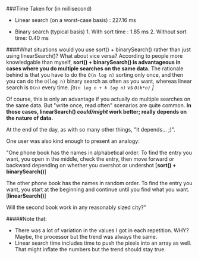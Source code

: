 ###Time Taken for (in millisecond)
* Linear search (on a worst-case basis) : 227.16 ms
      
* Binary search (typical basis)
      1. With sort time   : 1.85 ms
      2. Without sort time: 0.40 ms
      
####What situations would you use sort() + binarySearch() rather than just using linearSearch()? What about vice versa?
According to people more knowledgable than myself, **sort() + binarySearch() is advantageous in cases where you do multiple searches on the same data.** The rationale behind is that you have to do the `O(n log n)` sorting only once, and then you can do the `O(log n)` binary search as often as you want, whereas linear search is `O(n)` every time. _[`O(n log n + k log n)` vs  `O(k*n)` ]_

Of course, this is only an advantage if you actually do multiple searches on the same data. But "write once, read often" scenarios are quite common. **In those cases, linearSearch() *could/might* work better; really depends on the nature of data.**

At the end of the day, as with so many other things, "It depends... ;)". 

One user was also kind enough to present an analogy: 

"One phone book has the names in alphabetical order. To find the entry you want, you open in the middle, check the entry, then move forward or backward depending on whether you overshot or undershot [**sort() + binarySearch()**]

The other phone book has the names in random order. To find the entry you want, you start at the beginning and continue until you find what you want. [**linearSearch()**]

Will the second book work in any reasonably sized city?"

#####Note that: 
* There was a lot of variation in the values I got in each repetition. WHY? Maybe, the processor but the trend was always the same.
* Linear search time includes time to push the pixels into an array as well. That might inflate the numbers but the trend should stay true.
